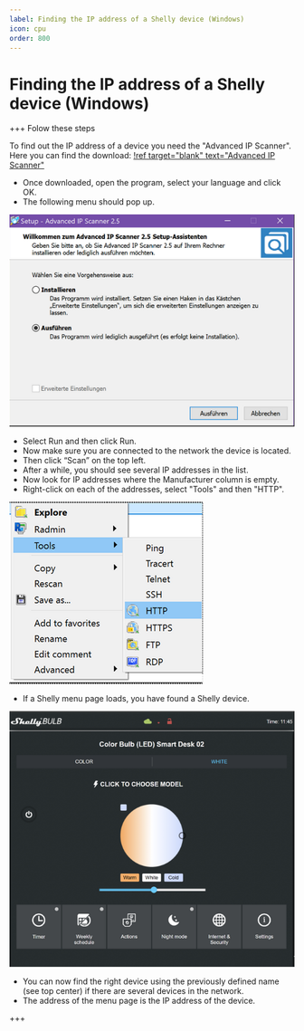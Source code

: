 ```yaml
---
label: Finding the IP address of a Shelly device (Windows)
icon: cpu
order: 800
---
```

# Finding the IP address of a Shelly device (Windows)

+++ Folow these steps

To find out the IP address of a device you need the "Advanced IP Scanner".
Here you can find the download:
[!ref target="blank" text="Advanced IP Scanner"](https://www.advanced-ip-scanner.com/)

- Once downloaded, open the program, select your language and click OK.
- The following menu should pop up.

![](/images/advanced_ip_scanner-setup.png)

- Select Run and then click Run.
- Now make sure you are connected to the network the device is located.
- Then click “Scan” on the top left.
- After a while, you should see several IP addresses in the list.
- Now look for IP addresses where the Manufacturer column is empty.
- Right-click on each of the addresses, select "Tools" and then "HTTP".

![](/images/advanced_ip_scanner-http.png)

- If a Shelly menu page loads, you have found a Shelly device.

![Here is an example of a Shelly Color Bulb menu page.](/images/advanced_ip_scanner-shelly_page.png)

- You can now find the right device using the previously defined name (see top center) if there are several devices in the network.
- The address of the menu page is the IP address of the device.

+++